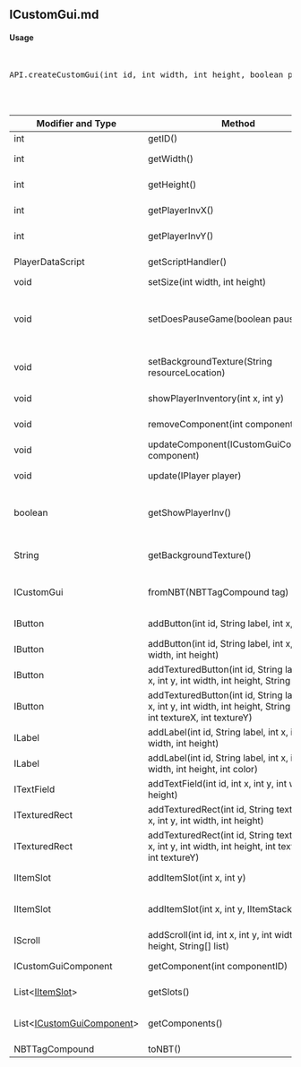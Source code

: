 ## ICustomGui.md


#### Usage     
<br>

<pre>
API.createCustomGui(int id, int width, int height, boolean pauseGame)
</pre>

<br>
<br>

Modifier and Type | Method | Description
------- | ------------- | -------------------------------------------------------------
int | getID() | Returns gui ID
int | getWidth() | Returns gui width
int | getHeight() | Returns gui height
int | getPlayerInvX() | Returns player's inventory X
int | getPlayerInvY() | Returns player's inventory Y
PlayerDataScript | getScriptHandler() | Returns playerDataScript
void | setSize(int width, int height) | Set gui size
void | setDoesPauseGame(boolean pauseGame) | Set whenever the gui will stop the game or not (only singlePlayer)
void | setBackgroundTexture(String resourceLocation) | Set gui background texture
void | showPlayerInventory(int x, int y) | show player's inventory
void | removeComponent(int componentID) | Remove a gui component
void | updateComponent(ICustomGuiComponent component) | Update a component
void | update(IPlayer player) | Update player's gui 
boolean | getShowPlayerInv() | Returns true if player's inventory is on the gui
String | getBackgroundTexture() | Returns gui background texture
ICustomGui | fromNBT(NBTTagCompound tag) | Create a customGui with NBT
IButton | addButton(int id, String label, int x, int y) | Add a new button to the gui
IButton | addButton(int id, String label, int x, int y, int width, int height) | Add a new button to the gui
IButton | addTexturedButton(int id, String label, int x, int y, int width, int height, String texture) | Add a textured button to the gui
IButton | addTexturedButton(int id, String label, int x, int y, int width, int height, String texture, int textureX, int textureY) | Add a textured button to the gui
ILabel | addLabel(int id, String label, int x, int y, int width, int height) | Add a label to the gui
ILabel | addLabel(int id, String label, int x, int y, int width, int height, int color) | Add a label to the gui
ITextField | addTextField(int id, int x, int y, int width, int height) | Add a text field to the gui
ITexturedRect | addTexturedRect(int id, String texture, int x, int y, int width, int height) | Add a textured react to the gui
ITexturedRect | addTexturedRect(int id, String texture, int x, int y, int width, int height, int textureX, int textureY)
IItemSlot | addItemSlot(int x, int y) | Add a Item Slot to the gui
IItemSlot | addItemSlot(int x, int y, IItemStack stack) |  Add a Item Slot to the gui with a item on it
IScroll | addScroll(int id, int x, int y, int width, int height, String[] list) | Add a scroll to the gui
ICustomGuiComponent | getComponent(int componentID) | Get a gui component
List\<[IItemSlot](https://github.com/PewDizinho/CustomNPCPlus-Script-Documentation/blob/main/CustomGui/IGuiItemSlot.md)\> | getSlots() | Return a list with all gui slots 
List\<[ICustomGuiComponent](https://github.com/PewDizinho/CustomNPCPlus-Script-Documentation/blob/main/CustomGui/IGuiComponent.md)\> | getComponents() | Returns a list with all gui components
NBTTagCompound | toNBT() | Get gui's NBT







